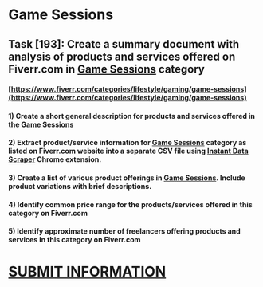 # Game Sessions
## Task [193]: Create a summary document with analysis of products and services offered on Fiverr.com in [Game Sessions](https://www.fiverr.com/categories/lifestyle/gaming/game-sessions) category
#### [https://www.fiverr.com/categories/lifestyle/gaming/game-sessions](https://www.fiverr.com/categories/lifestyle/gaming/game-sessions)
#### 1) Create a short general description for products and services offered in the [Game Sessions](https://www.fiverr.com/categories/lifestyle/gaming/game-sessions)
#### 2) Extract product/service information for [Game Sessions](https://www.fiverr.com/categories/lifestyle/gaming/game-sessions) category as listed on Fiverr.com website into a separate CSV file using [Instant Data Scraper](https://chrome.google.com/webstore/detail/instant-data-scraper/ofaokhiedipichpaobibbnahnkdoiiah) Chrome extension.
#### 3) Create a list of various product offerings in [Game Sessions](https://www.fiverr.com/categories/lifestyle/gaming/game-sessions). Include product variations with brief descriptions.
#### 4) Identify common price range for the products/services offered in this category on Fiverr.com
#### 5) Identify approximate number of freelancers offering products and services in this category on Fiverr.com

# [SUBMIT INFORMATION](https://forms.office.com/r/8AEKjkLxKG)
